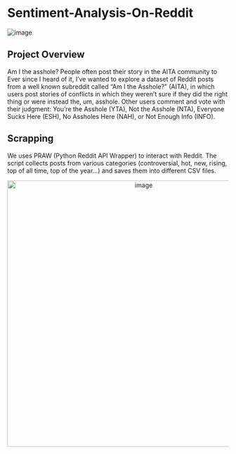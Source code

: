 # Sentiment-Analysis-On-Reddit

![image](https://github.com/MonicaLiou1025/Sentiment-Analysis/assets/140920765/03c9c743-459f-4da1-bb3b-4f8b60de6706)

## Project Overview
Am I the asshole? People often post their story in the AITA community to 
Ever since I heard of it, I’ve wanted to explore a dataset of Reddit posts from a well known subreddit called “Am I the Asshole?” (AITA), in which users post stories of conflicts in which they weren’t sure if they did the right thing or were instead the, um, asshole. Other users comment and vote with their judgment: You’re the Asshole (YTA), Not the Asshole (NTA), Everyone Sucks Here (ESH), No Assholes Here (NAH), or Not Enough Info (INFO).

## Scrapping
We uses PRAW (Python Reddit API Wrapper) to interact with Reddit. The script collects posts from various categories (controversial, hot, new, rising, top of all time, top of the year...) and saves them into different CSV files.
<center>
<img width="605" alt="image" src="https://github.com/MonicaLiou1025/Sentiment-Analysis/assets/140920765/3c855f37-1d32-4a2a-9011-87d2c4f52959">
</center>
